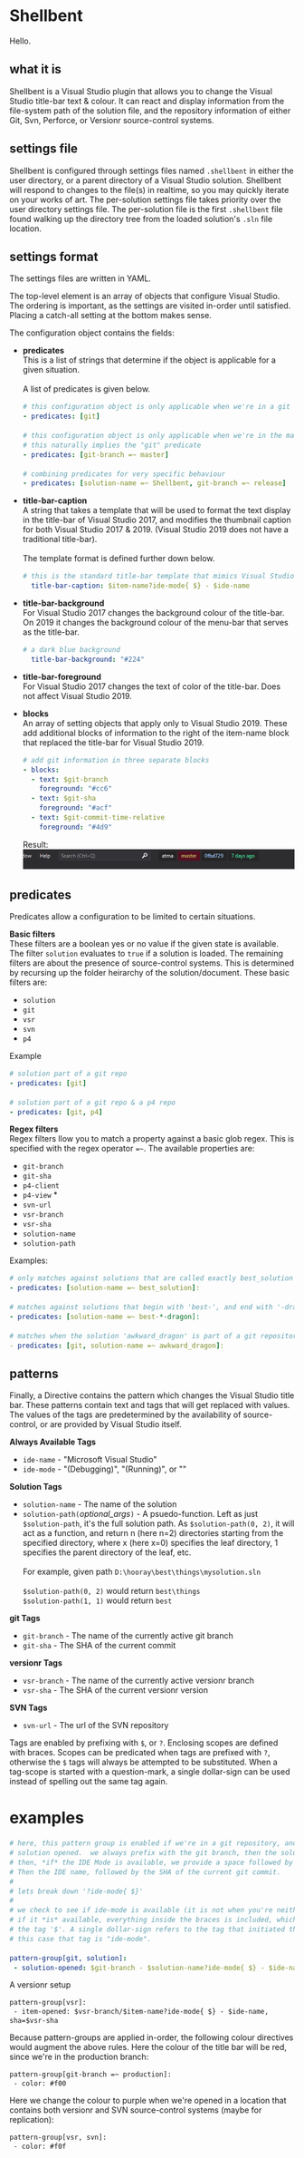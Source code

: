 # Shellbent

Hello.


## what it is
Shellbent is a Visual Studio plugin that allows you to change the Visual Studio title-bar text & colour. It can react and display information from the file-system path of the solution file, and the repository information of either Git, Svn, Perforce, or Versionr source-control systems.

## settings file
Shellbent is configured through settings files named `.shellbent` in either the user directory, or a parent directory of a Visual Studio solution. Shellbent will respond to changes to the file(s) in realtime, so you may quickly iterate on your works of art. The per-solution settings file takes priority over the user directory settings file. The per-solution file is the first `.shellbent` file found walking up the directory tree from the loaded solution's `.sln` file location.

## settings format
The settings files are written in YAML.

The top-level element is an array of objects that configure Visual Studio. The ordering is important, as the settings are visited in-order until satisfied. Placing a catch-all setting at the bottom makes sense.

The configuration object contains the fields:
 * **predicates**\
 This is a list of strings that determine if the object is applicable for a given situation.\
 \
  A list of predicates is given below.
  
    ``` yaml
    # this configuration object is only applicable when we're in a git repo
    - predicates: [git]

    # this configuration object is only applicable when we're in the master branch
    # this naturally implies the "git" predicate
    - predicates: [git-branch =~ master]

    # combining predicates for very specific behaviour
    - predicates: [solution-name =~ Shellbent, git-branch =~ release]
    ```

 * **title-bar-caption**\
 A string that takes a template that will be used to format the text display in the title-bar of Visual Studio 2017, and modifies the thumbnail caption for both Visual Studio 2017 & 2019. (Visual Studio 2019 does not have a traditional title-bar).\
 \
 The template format is defined further down below.
    ``` yaml
    # this is the standard title-bar template that mimics Visual Studio
      title-bar-caption: $item-name?ide-mode{ $} - $ide-name
    ```
 * **title-bar-background**\
 For Visual Studio 2017 changes the background colour of the title-bar. On 2019 it changes the background colour of the menu-bar that serves as the title-bar.
    ``` yaml
    # a dark blue background
      title-bar-background: "#224"
    ```

 * **title-bar-foreground**\
 For Visual Studio 2017 changes the text of color of the title-bar. Does not affect Visual Studio 2019.

 * **blocks**\
 An array of setting objects that apply only to Visual Studio 2019. These add additional blocks of information to the right of the item-name block that replaced the title-bar for Visual Studio 2019.
    ``` yaml
    # add git information in three separate blocks
    - blocks:
      - text: $git-branch
        foreground: "#cc6"
      - text: $git-sha
        foreground: "#acf"
      - text: $git-commit-time-relative
        foreground: "#4d9" 
    ```
    Result:\
    ![blocks example](docs/git_blocks.png)



## predicates

Predicates allow a configuration to be limited to certain situations.

**Basic filters** \
These filters are a boolean yes or no value if the given state is available. The filter `solution` evaluates to `true` if a solution is loaded. The remaining filters are about the presence of source-control systems. This is determined by recursing up the folder heirarchy of the solution/document. These basic filters are:
 * `solution`
 * `git`
 * `vsr`
 * `svn`
 * `p4`

Example
``` yaml
# solution part of a git repo
- predicates: [git]

# solution part of a git repo & a p4 repo
- predicates: [git, p4]
```

**Regex filters**\
Regex filters llow you to match a property against a basic glob regex. This is specified with the regex operator `=~`. The available properties are:
 * `git-branch`
 * `git-sha`
 * `p4-client`
 * `p4-view` *
 * `svn-url`
 * `vsr-branch`
 * `vsr-sha`
 * `solution-name`
 * `solution-path`

Examples:

``` yaml
# only matches against solutions that are called exactly best_solution
- predicates: [solution-name =~ best_solution]:

# matches against solutions that begin with 'best-', and end with '-dragon'
- predicates: [solution-name =~ best-*-dragon]:

# matches when the solution 'awkward_dragon' is part of a git repository
- predicates: [git, solution-name =~ awkward_dragon]:
```

## patterns

Finally, a Directive contains the pattern which changes the Visual Studio title bar. These patterns contain text and tags that will get replaced with values. The values of the tags are predetermined by the availability of source-control, or are provided by Visual Studio itself.

**Always Available Tags**

 * `ide-name` - "Microsoft Visual Studio"
 * `ide-mode` - "(Debugging)", "(Running)", or ""

**Solution Tags**
 * `solution-name` - The name of the solution
 * `solution-path(`_optional_args_`)` - A psuedo-function. Left as just `$solution-path`, it's the full solution path. As `$solution-path(0, 2)`, it 
will act as a function, and return n (here n=2) directories starting from the specified directory, where x (here x=0) specifies the leaf directory, 1 specifies the parent directory of the leaf, etc.\
\
For example, given path `D:\hooray\best\things\mysolution.sln`\
\
`$solution-path(0, 2)`  would return `best\things`\
`$solution-path(1, 1)` would return `best`

**git Tags**
 * `git-branch` - The name of the currently active git branch
 * `git-sha` - The SHA of the current commit

**versionr Tags**
 * `vsr-branch` - The name of the currently active versionr branch
 * `vsr-sha` - The SHA of the current versionr version

**SVN Tags**
 * `svn-url` - The url of the SVN repository

Tags are enabled by prefixing with `$`, or `?`. Enclosing scopes are defined with braces. Scopes can be predicated when tags are prefixed with `?`, otherwise the `$` tags will always be attempted to be substituted. When a tag-scope is started with a question-mark, a single dollar-sign can be used instead of spelling out the same tag again.

# examples

``` yaml
# here, this pattern group is enabled if we're in a git repository, and we have a
# solution opened.  we always prefix with the git branch, then the solution-name,
# then, *if* the IDE Mode is available, we provide a space followed by the ide-mode.
# Then the IDE name, followed by the SHA of the current git commit.
#
# lets break down '?ide-mode{ $}' 
#
# we check to see if ide-mode is available (it is not when you're neither debugging nor running).
# if it *is* available, everything inside the braces is included, which is a space followed by
# the tag '$'. A single dollar-sign refers to the tag that initiated the enclsoing scope - in
# this case that tag is "ide-mode".

pattern-group[git, solution]:
 - solution-opened: $git-branch - $solution-name?ide-mode{ $} - $ide-name [$git-sha]
```

A versionr setup
```
pattern-group[vsr]:
 - item-opened: $vsr-branch/$item-name?ide-mode{ $} - $ide-name, sha=$vsr-sha

```

Because pattern-groups are applied in-order, the following colour directives would augment
the above rules. Here the colour of the title bar will be red, since we're in the production
branch:

```
pattern-group[git-branch =~ production]:
 - color: #f00
```

Here we change the colour to purple when we're opened in a location that contains both versionr and SVN source-control systems (maybe for replication):

```
pattern-group[vsr, svn]:
 - color: #f0f
```